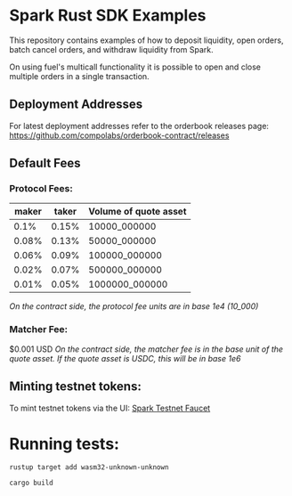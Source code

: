# Spark Rust SDK Examples

This repository contains examples of how to deposit liquidity, open orders, batch cancel orders, and withdraw liquidity from Spark. 

On using fuel's multicall functionality it is possible to open and close multiple orders in a single transaction.


## Deployment Addresses

For latest deployment addresses refer to the orderbook releases page: https://github.com/compolabs/orderbook-contract/releases

## Default Fees

### Protocol Fees:
| maker | taker | Volume of quote asset |
| --- | --- | --- |
| 0.1% | 0.15% | 10000_000000 |
| 0.08% | 0.13% | 50000_000000 |
| 0.06% | 0.09% | 100000_000000 |
| 0.02% | 0.07% | 500000_000000 |
| 0.01% | 0.05% | 1000000_000000 |

*On the contract side, the protocol fee units are in base 1e4 (10_000)*

### Matcher Fee: 
$0.001 USD
*On the contract side, the matcher fee is in the base unit of the quote asset. If the quote asset is USDC, this will be in base 1e6*


## Minting testnet tokens:

To mint testnet tokens via the UI: [Spark Testnet Faucet](https://app.sprk.fi/#/faucet)


# Running tests:
```
rustup target add wasm32-unknown-unknown
```

```
cargo build
```
